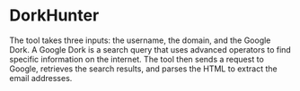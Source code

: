 # DorkHunter
The tool takes three inputs: the username, the domain, and the Google Dork. A Google Dork is a search query that uses advanced operators to find specific information on the internet. The tool then sends a request to Google, retrieves the search results, and parses the HTML to extract the email addresses.
